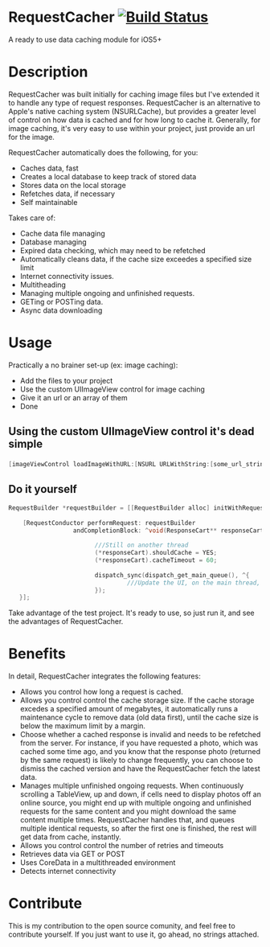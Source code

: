 RequestCacher [![Build Status](https://travis-ci.org/alingorgan/RequestCacher.png)](https://travis-ci.org/alingorgan/RequestCacher)
===========

<p>A ready to use data caching module for iOS5+</p>

# Description

<p>RequestCacher was built initially for caching image files but I've extended it to handle any type of request responses.
RequestCacher is an alternative to Apple's native caching system (NSURLCache), but provides a greater level of control on how data is cached and for how long to cache it.
Generally, for image caching, it's very easy to use within your project, just provide an url for the image.</p>

RequestCacher automatically does the following, for you:
- Caches data, fast
- Creates a local database to keep track of stored data
- Stores data on the local storage
- Refetches data, if necessary
- Self maintainable

Takes care of:
- Cache data file managing
- Database managing
- Expired data checking, which may need to be refetched
- Automatically cleans data, if the cache size exceedes a specified size limit
- Internet connectivity issues.
- Multitheading
- Managing multiple ongoing and unfinished requests.
- GETing or POSTing data.
- Async data downloading


# Usage

Practically a no brainer set-up (ex: image caching):
- Add the files to your project
- Use the custom UIImageView control for image caching
- Give it an url or an array of them
- Done


## Using the custom UIImageView control it's dead simple</p>
```objective-c
[imageViewControl loadImageWithURL:[NSURL URLWithString:[some_url_string]]];
```


## Do it yourself
```objective-c
RequestBuilder *requestBuilder = [[RequestBuilder alloc] initWithRequestURL:self.photoURL];
    
    [RequestConductor performRequest: requestBuilder
                  andCompletionBlock: ^void(ResponseCart** responseCart) {
                        
                        ///Still on another thread                   
                        (*responseCart).shouldCache = YES;
                        (*responseCart).cacheTimeout = 60;
       
                        dispatch_sync(dispatch_get_main_queue(), ^{
                                 ///Update the UI, on the main thread, with the downloaded data
                        });
   }];
```

<p>Take advantage of the test project. It's ready to use, so just run it, and see the advantages of RequestCacher.</p>
 

# Benefits

In detail, RequestCacher integrates the following features:
- Allows you control how long a request is cached. 
- Allows you control control the cache storage size. 
  If the cache storage excedes a specified amount of megabytes, it automatically runs a maintenance cycle to remove data (old data first), until the cache size is below the maximum limit by a margin.
- Choose whether a cached response is invalid and needs to be refetched from the server. For instance, if you have requested a photo, which was cached some time ago, and you know that the response photo (returned by the same request) is likely to change frequently, you can choose to dismiss the cached version and have the RequestCacher fetch the latest data.
- Manages multiple unfinished ongoing requests. When continuously scrolling a TableView, up and down, if cells need to display photos off an online source, you might end up with multiple ongoing and unfinished requests for the same content and you might download the same content multiple times. RequestCacher handles that, and queues multiple identical requests, so after the first one is finished, the rest will get data from cache, instantly.
- Allows you control control the number of retries and timeouts
- Retrieves data via GET or POST
- Uses CoreData in a multithreaded environment
- Detects internet connectivity


# Contribute

This is my contribution to the open source comunity, and feel free to contribute yourself.
If you just want to use it, go ahead, no strings attached.



